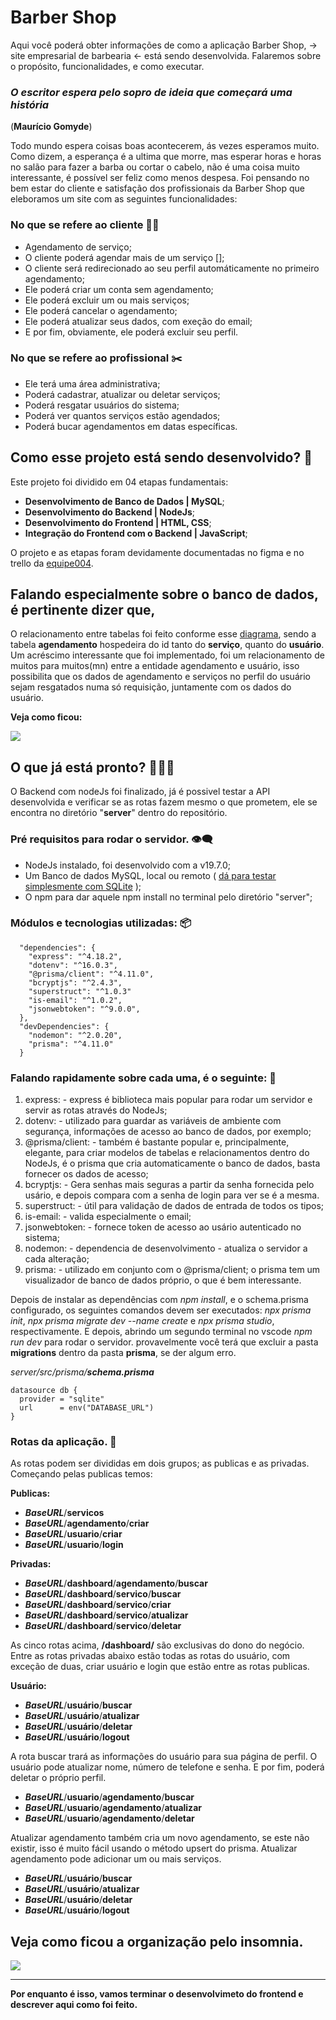 # Barber Shop

Aqui você poderá obter informações de como a aplicação Barber Shop, → site empresarial de barbearia ← está sendo desenvolvida. Falaremos sobre o propósito, funcionalidades, e como executar.


### *O escritor espera pelo sopro de ideia que começará uma história*
(**Maurício Gomyde**)

Todo mundo espera coisas boas acontecerem, ás vezes esperamos muito. Como dizem, a esperança é a ultima que morre, mas esperar horas e horas no salão para fazer a barba ou cortar o cabelo, não é uma coisa muito interessante, é possível ser feliz como menos despesa. Foi pensando no bem estar do cliente e satisfação dos profissionais da Barber Shop que eleboramos um site com as seguintes funcionalidades:



### No que se refere ao cliente 🧔🏽

+ Agendamento de serviço;
+ O cliente poderá agendar mais de um serviço [];
+ O cliente será redirecionado ao seu perfil automáticamente no primeiro agendamento;
+ Ele poderá criar um conta sem agendamento;
+ Ele poderá excluir um ou mais serviços;
+ Ele poderá cancelar o agendamento;
+ Ele poderá atualizar seus dados, com exeção do email;
+ E por fim, obviamente, ele poderá excluir seu perfil.

### No que se refere ao profissional ✂️

+ Ele terá uma área administrativa;
+ Poderá cadastrar, atualizar ou deletar serviços;
+ Poderá resgatar usuários do sistema;
+ Poderá ver quantos serviços estão agendados;
+ Poderá bucar agendamentos em datas específicas.

## Como esse projeto está sendo desenvolvido? 🏁

Este projeto foi dividido em 04 etapas fundamentais:

* **Desenvolvimento de Banco de Dados | MySQL**;
* **Desenvolvimento do Backend | NodeJs**;
* **Desenvolvimento do Frontend | HTML, CSS**;
* **Integração do Frontend com o Backend | JavaScript**;

O projeto e as etapas foram devidamente documentadas no figma e no trello da [equipe004](https://trello.com/b/6cucpZSy/barber-shop-equipe-004).
## Falando especialmente sobre o banco de dados, é pertinente dizer que,
O relacionamento entre tabelas foi feito conforme esse [diagrama](https://trello.com/1/cards/63fa0bbd3e53a000d7332df4/attachments/63fa0bcc299f72dd4db06d4b/download/db.png), sendo a tabela **agendamento** hospedeira do id tanto do **serviço**, quanto do **usuário**.  Um acréscimo interessante que foi implementado, foi um relacionamento de muitos para muitos(mn) entre a entidade agendamento e usuário, isso possibilita que os dados de agendamento e serviços no perfil do usuário sejam resgatados numa só requisição, juntamente com os dados do usuário. 

**Veja como ficou:**

![](https://github.com/Iniciativa-PRO/barber-shop-equipe004/blob/main/assets/img-readme/Captura%20de%20tela%20de%202023-03-08%2012-03-12.png)

## O que já está pronto? 🕵🏾‍♀️

O Backend com nodeJs foi finalizado, já é possivel testar a API desenvolvida e verificar se as rotas fazem mesmo o que prometem, ele se encontra no diretório "**server**" dentro do repositório.

### Pré requisitos para rodar o servidor. 👁️‍🗨️

* NodeJs instalado, foi desenvolvido com a v19.7.0;
* Um Banco de dados MySQL, local ou remoto ( [dá para testar simplesmente com SQLite](https://www.prisma.io/docs/concepts/database-connectors/sqlite#:~:text=1-,datasource%20db%20%7B,%7D,-The%20fields%20passed) );
* O npm para dar aquele npm install no terminal pelo diretório "server";

### Módulos e tecnologias utilizadas: 📦

```
  "dependencies": {
    "express": "^4.18.2",
    "dotenv": "^16.0.3",
    "@prisma/client": "^4.11.0",
    "bcryptjs": "^2.4.3",
    "superstruct": "^1.0.3"
    "is-email": "^1.0.2",
    "jsonwebtoken": "^9.0.0",
  },
  "devDependencies": {
    "nodemon": "^2.0.20",
    "prisma": "^4.11.0"
  } 
  ```

### Falando rapidamente sobre cada uma, é o seguinte: 📝

1.  express: - express é biblioteca mais popular para rodar um servidor e servir as rotas através do NodeJs;
2.  dotenv: - utilizado para guardar as variáveis de ambiente com segurança, informações de acesso ao banco de dados, por exemplo;
3.  @prisma/client: - também é bastante popular e, principalmente, elegante, para criar modelos de tabelas e relacionamentos dentro do NodeJs, é o prisma que cria automaticamente o banco de dados, basta fornecer os dados de acesso;
4.  bcryptjs: - Gera senhas mais seguras a partir da senha fornecida pelo usário, e depois compara com a senha de login para ver se é a mesma.
5.  superstruct: - útil para validação de dados de entrada de todos os tipos;
6.  is-email: - valida especialmente o email;
7.  jsonwebtoken: - fornece token de acesso ao usário autenticado no sistema;
8.  nodemon: - dependencia de desenvolvimento - atualiza o servidor a cada alteração;
9.  prisma: - utilizado em conjunto com o @prisma/client; o prisma tem um visualizador de banco de dados próprio, o que é bem interessante.

Depois de instalar as dependências com *npm install*, e o schema.prisma configurado, os seguintes comandos devem ser executados: *npx prisma init*, *npx prisma migrate dev --name create* e *npx prisma studio*, respectivamente. E depois, abrindo um segundo terminal no vscode *npm run dev* para rodar o servidor. provavelmente você terá que excluir a pasta **migrations** dentro da pasta **prisma**, se der algum erro.

*server/src/prisma/**schema.prisma***
```
datasource db {
  provider = "sqlite"
  url      = env("DATABASE_URL")
}
```
### Rotas da aplicação. 🔄

As rotas podem ser divididas em dois grupos; as publicas e as privadas. Começando pelas publicas temos:

**Publicas:**

+ ***BaseURL***/**servicos**
+ ***BaseURL***/**agendamento**/**criar**
+ ***BaseURL***/**usuario**/**criar**
+ ***BaseURL***/**usuario**/**login**

**Privadas:**
+ ***BaseURL***/**dashboard**/**agendamento**/**buscar**
+ ***BaseURL***/**dashboard**/**servico**/**buscar**
+ ***BaseURL***/**dashboard**/**servico**/**criar**
+ ***BaseURL***/**dashboard**/**servico**/**atualizar**
+ ***BaseURL***/**dashboard**/**servico**/**deletar**

As cinco rotas acima, **/dashboard/** são exclusivas do dono do negócio. Entre as rotas privadas abaixo estão todas as rotas do usuário, com exceção de duas, criar usuário e login que estão entre as rotas publicas.

**Usuário:**
+ ***BaseURL***/**usuário**/**buscar**
+ ***BaseURL***/**usuário**/**atualizar**
+ ***BaseURL***/**usuário**/**deletar**
+ ***BaseURL***/**usuário**/**logout**

A rota buscar trará as informações do usuário para sua página de perfil. O usuário pode atualizar nome, número de telefone e senha. E por fim, poderá deletar o próprio perfil.

+ ***BaseURL***/**usuario**/**agendamento**/**buscar**
+ ***BaseURL***/**usuario**/**agendamento**/**atualizar**
+ ***BaseURL***/**usuario**/**agendamento**/**deletar**

Atualizar agendamento também cria um novo agendamento, se este não existir, isso é muito fácil usando o método upsert do prisma. Atualizar agendamento pode adicionar um ou mais serviços.

+ ***BaseURL***/**usuário**/**buscar**
+ ***BaseURL***/**usuário**/**atualizar**
+ ***BaseURL***/**usuário**/**deletar**
+ ***BaseURL***/**usuário**/**logout**

## Veja como ficou a organização pelo insomnia. 

![](https://github.com/Iniciativa-PRO/barber-shop-equipe004/blob/main/assets/img-readme/barbershop.png) 

<hr>

**Por enquanto é isso, vamos terminar o desenvolvimeto do frontend  e descrever aqui como foi feito.**
